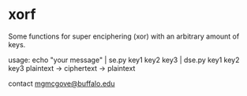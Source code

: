 xorf
======

Some functions for super enciphering (xor) with an arbitrary amount of keys.

usage: echo "your message" | se.py key1 key2 key3 | dse.py key1 key2 key3
	plaintext         ->      ciphertext       ->  plaintext


contact mgmcgove@buffalo.edu
